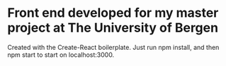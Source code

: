 # Front end developed for my master project at The University of Bergen

Created with the Create-React boilerplate. Just run npm install, and then npm start to start on localhost:3000.
